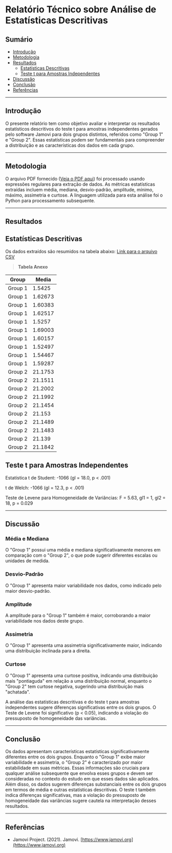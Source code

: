 # Relatório Técnico sobre Análise de Estatísticas Descritivas

## Sumário

- [Introdução](#introdução)
- [Metodologia](#metodologia)
- [Resultados](#resultados)
    - [Estatísticas Descritivas](#estatistica)
    - [Teste t para Amostras Independentes](#testet)
- [Discussão](#discussão)
- [Conclusão](#conclusão)
- [Referências](#referências)

---

## Introdução

O presente relatório tem como objetivo avaliar e interpretar os resultados estatísticos descritivos do teste t para amostras independentes gerados pelo software Jamovi para dois grupos distintos, referidos como "Group 1" e "Group 2". Essas estatísticas podem ser fundamentais para compreender a distribuição e as características dos dados em cada grupo.

---

## Metodologia

O arquivo PDF fornecido ([Veja o PDF aqui](https://github.com/jonathamgg/sarik_validation_graphics/blob/master/c%C3%A1lculo%20estat%C3%ADstico%20com%20jamovi/latencia/db/media_latencia_apt.pdf)) foi processado usando expressões regulares para extração de dados. As métricas estatísticas extraídas incluem média, mediana, desvio-padrão, amplitude, mínimo, máximo, assimetria e curtose. A linguagem utilizada para esta análise foi o Python para processamento subsequente.

---

## Resultados

## Estatísticas Descritivas
Os dados extraídos são resumidos na tabela abaixo:
[Link para o arquivo CSV](https://github.com/jonathamgg/sarik_validation_graphics/blob/master/c%C3%A1lculo%20estat%C3%ADstico%20com%20jamovi/latencia/db/media_latencia_apt.csv)

> **Tabela Anexo**

| Group   | Media   |
| ------- | ------- |
| Group 1 | 1.5425  |
| Group 1 | 1.62673 |
| Group 1 | 1.60383 |
| Group 1 | 1.62517 |
| Group 1 | 1.5257  |
| Group 1 | 1.69003 |
| Group 1 | 1.60157 |
| Group 1 | 1.52497 |
| Group 1 | 1.54467 |
| Group 1 | 1.59287 |
| Group 2 | 21.1753 |
| Group 2 | 21.1511 |
| Group 2 | 21.2002 |
| Group 2 | 21.1992 |
| Group 2 | 21.1454 |
| Group 2 | 21.153  |
| Group 2 | 21.1489 |
| Group 2 | 21.1483 |
| Group 2 | 21.139  |
| Group 2 | 21.1842 |

## Teste t para Amostras Independentes

Estatística t de Student: -1066 (gl = 18.0, p < .001)

t de Welch: -1066 (gl = 12.3, p < .001)

Teste de Levene para Homogeneidade de Variâncias: F = 5.63, gl1 = 1, gl2 = 18, p = 0.029

---

## Discussão

### Média e Mediana
O "Group 1" possui uma média e mediana significativamente menores em comparação com o "Group 2", o que pode sugerir diferentes escalas ou unidades de medida.

### Desvio-Padrão
O "Group 1" apresenta maior variabilidade nos dados, como indicado pelo maior desvio-padrão.

### Amplitude
A amplitude para o "Group 1" também é maior, corroborando a maior variabilidade nos dados deste grupo.

### Assimetria
O "Group 1" apresenta uma assimetria significativamente maior, indicando uma distribuição inclinada para a direita.

### Curtose
O "Group 1" apresenta uma curtose positiva, indicando uma distribuição mais "pontiaguda" em relação a uma distribuição normal, enquanto o "Group 2" tem curtose negativa, sugerindo uma distribuição mais "achatada".

A análise das estatísticas descritivas e do teste t para amostras independentes sugere diferenças significativas entre os dois grupos. O Teste de Levene foi significativo (p < 0.05), indicando a violação do pressuposto de homogeneidade das variâncias.

---

## Conclusão

Os dados apresentam características estatísticas significativamente diferentes entre os dois grupos. Enquanto o "Group 1" exibe maior variabilidade e assimetria, o "Group 2" é caracterizado por maior estabilidade em suas métricas. Essas informações são cruciais para qualquer análise subsequente que envolva esses grupos e devem ser consideradas no contexto do estudo em que esses dados são aplicados. Além disso, os dados sugerem diferenças substanciais entre os dois grupos em termos de média e outras estatísticas descritivas. O teste t também indica diferenças significativas, mas a violação do pressuposto de homogeneidade das variâncias sugere cautela na interpretação desses resultados.

---

## Referências

- Jamovi Project. (2021). Jamovi. [https://www.jamovi.org](https://www.jamovi.org)
